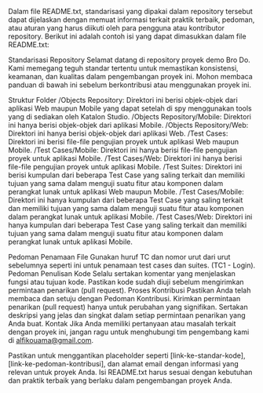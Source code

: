 Dalam file README.txt, standarisasi yang dipakai dalam repository tersebut dapat dijelaskan dengan memuat informasi terkait praktik terbaik, pedoman, atau aturan yang harus diikuti oleh para pengguna atau kontributor repository. Berikut ini adalah contoh isi yang dapat dimasukkan dalam file README.txt:

Standarisasi Repository
Selamat datang di repository proyek demo Bro Do. Kami memegang teguh standar tertentu untuk memastikan konsistensi, keamanan, dan kualitas dalam pengembangan proyek ini. Mohon membaca panduan di bawah ini sebelum berkontribusi atau menggunakan proyek ini.

Struktur Folder
/Objects Repository: Direktori ini berisi objek-objek dari aplikasi Web maupun Mobile yang dapat setelah di spy menggunakan tools yang di sediakan oleh Katalon Studio.
/Objects Repository/Mobile: Direktori ini hanya berisi objek-objek dari aplikasi Mobile.
/Objects Repository/Web: Direktori ini hanya berisi objek-objek dari aplikasi Web.
/Test Cases: Direktori ini berisi file-file pengujian proyek untuk aplikasi Web maupun Mobile.
/Test Cases/Mobile: Direktori ini hanya berisi  file-file pengujian proyek untuk aplikasi Mobile.
/Test Cases/Web: Direktori ini hanya berisi file-file pengujian proyek untuk aplikasi Mobile.
/Test Suites: Direktori ini berisi kumpulan dari beberapa Test Case yang saling terkait dan memiliki tujuan yang sama dalam menguji suatu fitur atau komponen dalam perangkat lunak untuk aplikasi Web maupun Mobile.
/Test Cases/Mobile: Direktori ini hanya kumpulan dari beberapa Test Case yang saling terkait dan memiliki tujuan yang sama dalam menguji suatu fitur atau komponen dalam perangkat lunak untuk aplikasi Mobile.
/Test Cases/Web: Direktori ini hanya kumpulan dari beberapa Test Case yang saling terkait dan memiliki tujuan yang sama dalam menguji suatu fitur atau komponen dalam perangkat lunak untuk aplikasi Mobile.

Pedoman Penamaan File
Gunakan huruf TC dan nomor urut dari urut sebelumnya seperti ini untuk penamaan test cases dan suites. (TC1 - Login).
Pedoman Penulisan Kode
Selalu sertakan komentar yang menjelaskan fungsi atau tujuan kode.
Pastikan kode sudah diuji sebelum mengirimkan permintaan penarikan (pull request).
Proses Kontribusi
Pastikan Anda telah membaca dan setuju dengan Pedoman Kontribusi.
Kirimkan permintaan penarikan (pull request) hanya untuk perubahan yang signifikan.
Sertakan deskripsi yang jelas dan singkat dalam setiap permintaan penarikan yang Anda buat.
Kontak
Jika Anda memiliki pertanyaan atau masalah terkait dengan proyek ini, jangan ragu untuk menghubungi tim pengembang kami di alfikouama@gmail.com.

Pastikan untuk menggantikan placeholder seperti [link-ke-standar-kode], [link-ke-pedoman-kontribusi], dan alamat email dengan informasi yang relevan untuk proyek Anda. Isi README.txt harus sesuai dengan kebutuhan dan praktik terbaik yang berlaku dalam pengembangan proyek Anda.

